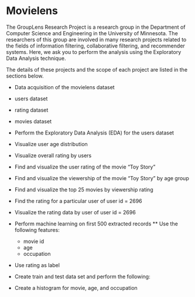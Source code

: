 # Movielens

The GroupLens Research Project is a research group in the Department of Computer Science and Engineering in the University of Minnesota. The researchers of this group are involved in many research projects related to the fields of information filtering, collaborative filtering, and recommender systems. Here, we ask you to perform the analysis using the Exploratory Data Analysis technique. 

The details of these projects and the scope of each project are listed in the sections below.
*	Data acquisition of the movielens dataset
  *	users dataset
  *	rating dataset
  *	movies dataset
*	Perform the Exploratory Data Analysis (EDA) for the users dataset

  *	Visualize user age distribution
  *	Visualize overall rating by users
  *	Find and visualize the user rating of the movie “Toy Story”
  *	Find and visualize the viewership of the movie “Toy Story” by age group
  *	Find and visualize the top 25 movies by viewership rating
  *	Find the rating for a particular user of user id = 2696
  *	Visualize the rating data by user of user id = 2696

*	Perform machine learning on first 500 extracted records
  **	Use the following features:
    *	movie id
    *	age
    *	occupation

*	Use rating as label
*	Create train and test data set and perform the following:
 * Create a histogram for movie, age, and occupation
